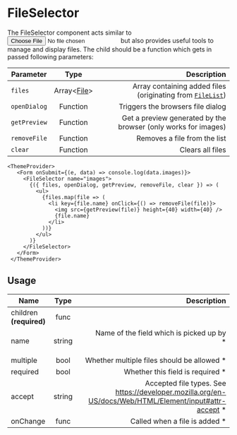 <!-- 
This is an auto-generated markdown. 
You can change it in "src/molecules/FileSelector.jsx" and run build:docs to update this file.
-->
# FileSelector
The FileSelector component acts similar to <input type="file" /> but also provides useful tools to manage and display files.
The child should be a function which gets in passed following parameters:

|Parameter | Type | Description |
|----------|:----:|------------:|
|`files`|Array<[File](https://developer.mozilla.org/en-US/docs/Web/API/File)>|Array containing added files (originating from [`FileList`](https://developer.mozilla.org/en-US/docs/Web/API/FileList))
|`openDialog`|Function|Triggers the browsers file dialog
|`getPreview`|Function|Get a preview generated by the browser (only works for images)
| `removeFile`|Function|Removes a file from the list
|`clear`|Function|Clears all files

```example
<ThemeProvider>
   <Form onSubmit={(e, data) => console.log(data.images)}>
     <FileSelector name="images">
       {({ files, openDialog, getPreview, removeFile, clear }) => (
         <ul>
           {files.map(file => (
             <li key={file.name} onClick={() => removeFile(file)}>
               <img src={getPreview(file)} height={40} width={40} />
               {file.name}
             </li>
           ))}
         </ul>
       )}
     </FileSelector>
   </Form>
 </ThemeProvider>
```
## Usage
| Name        | Type           | Description  |
| ----------- |:--------------:| ------------:|
|children **(required)**|func|
|name|string|Name of the field which is picked up by <Form> *
|multiple|bool|Whether multiple files should be allowed *
|required|bool|Whether this field is required *
|accept|string|Accepted file types. See https://developer.mozilla.org/en-US/docs/Web/HTML/Element/input#attr-accept *
|onChange|func|Called when a file is added *
